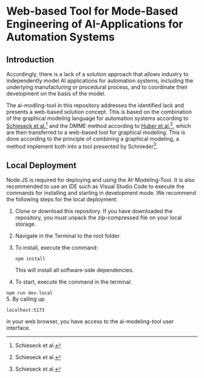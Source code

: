 # Web-based Tool for Mode-Based Engineering of AI-Applications for Automation Systems

## Introduction
Accordingly, there is a lack of a solution approach that allows industry to independently model AI applications for automation systems, including the underlying manufacturing or procedural process, and to coordinate their development on the basis of the model.

The ai-modling-tool in this repository addresses the identified lack and presents a web-based solution concept. This is based on the combination of the graphical modeling language for automation systems according to [Schieseck et al.](https://github.com/schiesem/GML-AIAAS)[^1] and the DMME method according to [Huber et al.](https://www.researchgate.net/publication/331723990_DMME_Data_mining_methodology_for_engineering_applications_-_a_holistic_extension_to_the_CRISP-DM_model)[^2], which are then transferred to a web-based tool for graphical modeling. This is done according to the principle of combining a graphical modeling, a method implement both into a tool presented by Schnieder[^3].



## Local Deployment
Node.JS is required for deploying and using the AI-Modeling-Tool. It is also recommended to use an IDE such as Visual Studio Code to execute the commands for installing and starting in development mode. We recommend the following steps for the local deployment:

1. Clone or download this repository. If you have downloaded the repository, you must unpack the zip-compressed file on your local storage.
2. Navigate in the Terminal to the root folder.
3. To install, execute the command:

   `npm install`

   This will install all software-side dependencies.
4.  To start, execute the command in the terminal:

   `npm run dev-local`  
5. By calling up

   `localhost:5173`

   in your web browser, you have access to the ai-modeling-tool user interface.


[^1]: Schieseck et al.
[^2]: Schieseck et al.
[^3]: Schieseck et al.
